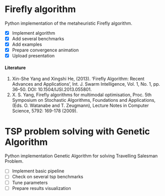 # Firefly algorithm

Python implementation of the metaheuristic Firefly algorithm.

- [x] Implement algorithm
- [x] Add several benchmarks
- [x] Add examples
- [x] Prepare convergence animation
- [x] Upload presentation

#### Literature

1. Xin-She Yang and Xingshi He, (2013). ‘Firefly Algorithm: Recent Advances and Applications’, Int. J. Swarm Intelligence,
Vol. 1, No. 1, pp. 36–50. DOI: 10.1504/IJSI.2013.055801.
2. X. S. Yang, Firefly algorithms for multimodal optimisation, Proc. 5th Symposium
on Stochastic Algorithms, Foundations and Applications, (Eds. O. Watanabe and T.
Zeugmann), Lecture Notes in Computer Science, 5792: 169-178 (2009).

# TSP problem solving with Genetic Algorithm

Python implementation Genetic Algorithm for solving Travelling Salesman Problem.

- [ ] Implement basic pipeline
- [ ] Check on several tsp benchmarks
- [ ] Tune parameters
- [ ] Prepare results visualization